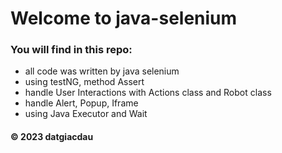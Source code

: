 # Welcome to java-selenium
### You will find in this repo:
* all code was written by java selenium
* using testNG, method Assert
* handle User Interactions with Actions class and Robot class 
* handle Alert, Popup, Iframe
* using Java Executor and Wait

#### © 2023 datgiacdau